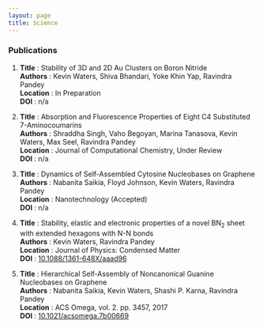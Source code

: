 ```yaml
---
layout: page
title: Science
---
```


### Publications 

1. <strong>Title</strong>    : Stability of 3D and 2D Au Clusters on Boron Nitride <br /> 
   <strong>Authors</strong>  : Kevin Waters, Shiva Bhandari, Yoke Khin Yap, Ravindra Pandey <br /> 
   <strong>Location</strong> : In Preparation <br /> 
   <strong>DOI</strong>      : n/a

2. <strong>Title</strong>    : Absorption and Fluorescence Properties of Eight C4 Substituted 7-Aminocoumarins <br />
   <strong>Authors</strong>  : Shraddha Singh, Vaho Begoyan, Marina Tanasova, Kevin Waters, Max Seel, Ravindra Pandey <br />
   <strong>Location</strong> : Journal of Computational Chemistry, Under Review <br />
   <strong>DOI</strong>      : n/a

3. <strong>Title</strong>    : Dynamics of Self-Assembled Cytosine Nucleobases on Graphene <br />
   <strong>Authors</strong>  : Nabanita Saikia, Floyd Johnson, Kevin Waters, Ravindra Pandey <br />
   <strong>Location</strong> : Nanotechnology (Accepted) <br />
   <strong>DOI</strong>      : n/a 

4. <strong>Title</strong>    : Stability, elastic and electronic properties of a novel BN<sub>2</sub> sheet with extended hexagons with N-N bonds <br />
   <strong>Authors</strong>  : Kevin Waters, Ravindra Pandey <br />
   <strong>Location</strong> : Journal of Physics: Condensed Matter <br />
   <strong>DOI</strong>      : [10.1088/1361-648X/aaad96](https://doi.org/10.1088/1361-648X/aaad96) <br />

5. <strong>Title</strong>    : Hierarchical Self-Assembly of Noncanonical Guanine Nucleobases on Graphene <br />
   <strong>Authors</strong>  : Nabanita Saikia, Kevin Waters, Shashi P. Karna, Ravindra Pandey <br />
   <strong>Location</strong> : ACS Omega, vol. 2. pp. 3457, 2017 <br />
   <strong>DOI</strong>      : [10.1021/acsomega.7b00669](https://doi.org/10.1021/acsomega.7b00669) <br />
